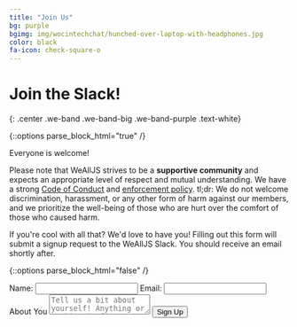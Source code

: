 ```yaml
---
title: "Join Us"
bg: purple
bgimg: img/wocintechchat/hunched-over-laptop-with-headphones.jpg
color: black
fa-icon: check-square-o
---
```


# Join the Slack!
{: .center .we-band .we-band-big .we-band-purple .text-white}

{::options parse_block_html="true" /}

<div class="container we-band we-band-white we-band-narrow text-black">

Everyone is welcome!

Please note that WeAllJS strives to be a **supportive community** and expects an appropriate level of respect and mutual understanding. We have a strong [Code of Conduct](#todo) and [enforcement policy](#todo). tl;dr: We do not welcome discrimination, harassment, or any other form of harm against our members, and we prioritize the well-being of those who are hurt over the comfort of those who caused harm.

If you're cool with all that? We'd love to have you! Filling out this form will submit a signup request to the WeAllJS Slack. You should receive an email shortly after.

{::options parse_block_html="false" /}

<div class="container">
  <form action="http://api.wealljs.org/signup" method="POST">
    <label>Name: <input name="name" required type="text"></label>
    <label>Email: <input name="email" required type="email"></label>
    <label>About You</label>
    <textarea name="about" placeholder="Tell us a bit about yourself! Anything or nothing is fine!"></textarea>
    <input type="hidden" name="redirect_uri" value="http://wealljs.org/postsignup.html">
    <input type="hidden" name="team_id" value="T1WSA6TGQ">
    <button type="submit">Sign Up</button>
  </form>
</div>

</div>
